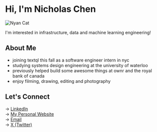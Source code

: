 # Hi, I'm Nicholas Chen  
![Nyan Cat](https://www.icegif.com/wp-content/uploads/2024/09/nyan-cat-icegif-10.gif)


I'm interested in infrastructure, data and machine learning engineering!

## About Me  
- joining textql this fall as a software engineer intern in nyc
- studying systems design engineering at the university of waterloo
- previously helped build some awesome things at ownr and the royal bank of canada
- enjoy filming, drawing, editing and photography

## Let's Connect  

→ [LinkedIn](https://www.linkedin.com/in/nicholas-chen-85886726a/)  
→ [My Personal Website](https://nicholaschen.me)  
→ [Email](mailto:nicholas.chen243@gmail.com)  
→ [X (Twitter)](https://x.com/nicholaschen__)
